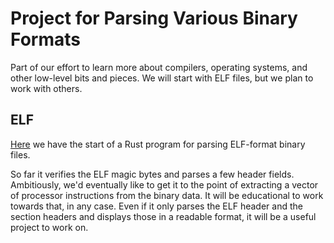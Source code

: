 # Project for Parsing Various Binary Formats

Part of our effort to learn more about compilers, operating systems,
and other low-level bits and pieces.
We will start with ELF files, but we plan to work with others.

## ELF

[Here](elf/src/main.rs) we have the start of a Rust program for parsing
ELF-format binary files.

So far it verifies the ELF magic bytes and parses a few header fields.
Ambitiously, we'd eventually like to get it to the point of extracting
a vector of processor instructions from the binary data. It will be
educational to work towards that, in any case. Even if it only parses
the ELF header and the section headers and displays those in a readable
format, it will be a useful project to work on.
